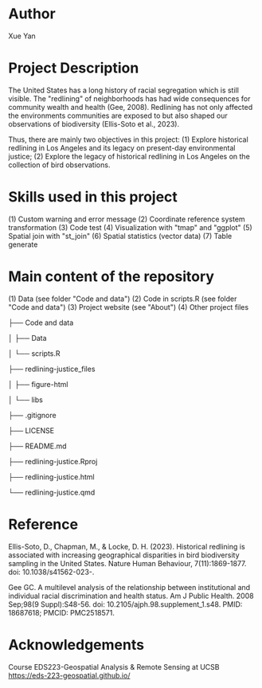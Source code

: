 # Author
Xue Yan

# Project Description

The United States has a long history of racial segregation which is still visible. The "redlining" of neighborhoods has had wide consequences for community wealth and health (Gee, 2008).
Redlining has not only affected the environments communities are exposed to but also shaped our observations of biodiversity (Ellis-Soto et al., 2023).

Thus, there are mainly two objectives in this project: 
(1) Explore historical redlining in Los Angeles and its legacy on present-day environmental justice;
(2) Explore the legacy of historical redlining in Los Angeles on the collection of bird observations.

# Skills used in this project

(1) Custom warning and error message 
(2) Coordinate reference system transformation
(3) Code test
(4) Visualization with "tmap" and "ggplot"
(5) Spatial join with "st_join"
(6) Spatial statistics (vector data)
(7) Table generate

# Main content of the repository

(1) Data (see folder "Code and data")
(2) Code in scripts.R (see folder "Code and data")
(3) Project website (see "About")
(4) Other project files

├── Code and data

│   ├── Data

│   └── scripts.R

├── redlining-justice_files

│   ├── figure-html

│   └── libs

├── .gitignore

├── LICENSE

├── README.md

├── redlining-justice.Rproj

├── redlining-justice.html

└── redlining-justice.qmd

# Reference
Ellis-Soto, D., Chapman, M., & Locke, D. H. (2023). Historical redlining is associated with increasing geographical disparities in bird biodiversity sampling in the United States. Nature Human Behaviour, 7(11):1869-1877. doi: 10.1038/s41562-023-.

Gee GC. A multilevel analysis of the relationship between institutional and individual racial discrimination and health status. Am J Public Health. 2008 Sep;98(9 Suppl):S48-56. doi: 10.2105/ajph.98.supplement_1.s48. PMID: 18687618; PMCID: PMC2518571.

# Acknowledgements
Course EDS223-Geospatial Analysis & Remote Sensing at UCSB
https://eds-223-geospatial.github.io/
